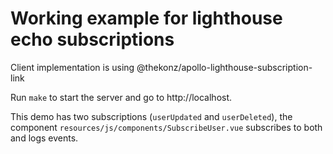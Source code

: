 # Working example for lighthouse echo subscriptions

Client implementation is using @thekonz/apollo-lighthouse-subscription-link

Run `make` to start the server and go to http://localhost.

This demo has two subscriptions (`userUpdated` and `userDeleted`), the component `resources/js/components/SubscribeUser.vue` subscribes to both and logs events.
